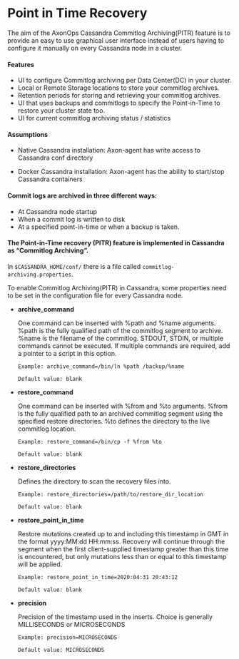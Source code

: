 # Point in Time Recovery

The aim of the AxonOps Cassandra Commitlog Archiving(PITR) feature is to provide an easy to use graphical user interface instead of users having to configure it manually on every Cassandra node in a cluster. 

#### Features
- UI to configure Commitlog archiving per Data Center(DC) in your cluster.
- Local or Remote Storage locations to store your commitlog archives.
- Retention periods for storing and retrieving your commitlog archives.
- UI that uses backups and commitlogs to specify the Point-in-Time to restore your cluster state too. 
- UI for current commitlog archiving status / statistics


#### Assumptions

- Native Cassandra installation:
    Axon-agent has write access to Cassandra conf directory

- Docker Cassandra installation:
    Axon-agent has the ability to start/stop Cassandra containers


#### Commit logs are archived in three different ways: 

- At Cassandra node startup 
- When a commit log is written to disk 
- At a specified point-in-time or when a backup is taken. 


#### The Point-in-Time recovery (PITR) feature is implemented in Cassandra as “Commitlog Archiving”.

In ```$CASSANDRA_HOME/conf/``` there is a file called ```commitlog-archiving.properties```. 

To enable Commitlog Archiving(PITR) in Cassandra, some properties need to be set in the configuration file for every Cassandra node.

- **archive_command**

    One command can be inserted with %path and %name arguments. %path is the fully qualified path of the commitlog segment to archive. %name is the filename of the commitlog. STDOUT, STDIN, or multiple commands cannot be executed. If multiple commands are required, add a pointer to a script in this option.

    ```Example: archive_command=/bin/ln %path /backup/%name```

    ```Default value: blank```

- **restore_command**
    
    One command can be inserted with %from and %to arguments. %from is the fully qualified path to an archived commitlog segment using the specified restore directories. %to defines the directory to the live commitlog location.

    ```Example: restore_command=/bin/cp -f %from %to```

    ```Default value: blank```

- **restore_directories**
    
    Defines the directory to scan the recovery files into.

    ```Example: restore_directories=/path/to/restore_dir_location```

    ```Default value: blank```

- **restore_point_in_time**
    
    Restore mutations created up to and including this timestamp in GMT in the format yyyy:MM:dd HH:mm:ss. Recovery will continue through the segment when the first client-supplied timestamp greater than this time is encountered, but only mutations less than or equal to this timestamp will be applied.

    ```Example: restore_point_in_time=2020:04:31 20:43:12```

    ```Default value: blank```

- **precision**

    Precision of the timestamp used in the inserts. Choice is generally MILLISECONDS or MICROSECONDS

    ```Example: precision=MICROSECONDS```

    ```Default value: MICROSECONDS```
